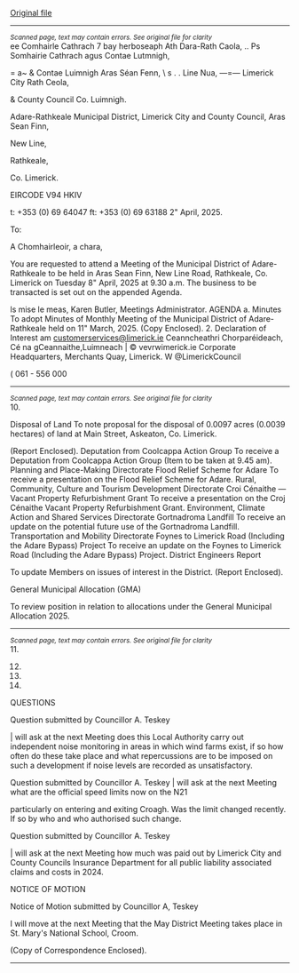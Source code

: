 [Original file](https://www.limerick.ie/sites/default/files/media/documents/2025-04/agenda-meeting-of-the-municipal-district-of-adare-rathkeale-8th-april-2025.pdf)

---
*<small>Scanned page, text may contain errors. See original file for clarity</small>*  
ee Comhairle Cathrach 7 bay herboseaph Ath Dara-Rath Caola,
.. Ps Somhairie Cathrach agus Contae Lutmnigh,

= a~ & Contae Luimnigh Aras Séan Fenn,
\ s . . Line Nua,
—=— Limerick City Rath Ceola,

& County Council Co. Luimnigh.

Adare-Rathkeale Municipal District,
Limerick City and County Council,
Aras Sean Finn,

New Line,

Rathkeale,

Co. Limerick.

EIRCODE V94 HKIV

t: +353 (0) 69 64047
ft: +353 (0) 69 63188
2" April, 2025.

To:

A Chomhairleoir, a chara,

You are requested to attend a Meeting of the Municipal District of Adare-Rathkeale to be held in
Aras Sean Finn, New Line Road, Rathkeale, Co. Limerick on Tuesday 8" April, 2025 at 9.30 a.m.
The business to be transacted is set out on the appended Agenda.

ls mise le meas,
Karen Butler,
Meetings Administrator.
AGENDA
a. Minutes
To adopt Minutes of Monthly Meeting of the Municipal District of Adare-Rathkeale held on
11" March, 2025.
(Copy Enclosed).
2. Declaration of Interest
am customerservices@limerick.ie
Ceanncheathri Chorparéideach, Cé na gCeannaithe,Luimneach | © vevrwimerick.ie
Corporate Headquarters, Merchants Quay, Limerick. W @LimerickCouncil

( 061 - 556 000


---
*<small>Scanned page, text may contain errors. See original file for clarity</small>*  
10.

Disposal of Land
To note proposal for the disposal of 0.0097 acres (0.0039 hectares) of land at Main Street,
Askeaton, Co. Limerick.

(Report Enclosed).
Deputation from Coolcappa Action Group
To receive a Deputation from Coolcappa Action Group (Item to be taken at 9.45 am).
Planning and Place-Making Directorate
Flood Relief Scheme for Adare
To receive a presentation on the Flood Relief Scheme for Adare.
Rural, Community, Culture and Tourism Development Directorate
Croi Cénaithe — Vacant Property Refurbishment Grant
To receive a presentation on the Croj Cénaithe Vacant Property Refurbishment Grant.
Environment, Climate Action and Shared Services Directorate
Gortnadroma Landfill
To receive an update on the potential future use of the Gortnadroma Landfill.
Transportation and Mobility Directorate
Foynes to Limerick Road (Including the Adare Bypass) Project
To receive an update on the Foynes to Limerick Road (Including the Adare Bypass) Project.
District Engineers Report

To update Members on issues of interest in the District.
(Report Enclosed).

General Municipal Allocation (GMA)

To review position in relation to allocations under the General Municipal Allocation 2025.


---
*<small>Scanned page, text may contain errors. See original file for clarity</small>*  
11.

12.

14.

16.

QUESTIONS

Question submitted by Councillor A. Teskey

| will ask at the next Meeting does this Local Authority carry out independent noise
monitoring in areas in which wind farms exist, if so how often do these take place and
what repercussions are to be imposed on such a development if noise levels are
recorded as unsatisfactory.

Question submitted by Councillor A. Teskey
| will ask at the next Meeting what are the official speed limits now on the N21

particularly on entering and exiting Croagh. Was the limit changed recently. If so by
who and who authorised such change.

Question submitted by Councillor A. Teskey

| will ask at the next Meeting how much was paid out by Limerick City and County
Councils Insurance Department for all public liability associated claims and costs in
2024.

NOTICE OF MOTION

Notice of Motion submitted by Councillor A, Teskey

I will move at the next Meeting that the May District Meeting takes place in St. Mary's
National School, Croom.

(Copy of Correspondence Enclosed).


---
